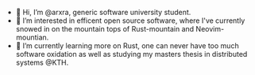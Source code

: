 - 👋 Hi, I’m @arxra, generic software university student.
- 👀 I’m interested in efficent open source software, where I've currently snowed in on the mountain tops of Rust-mountain and Neovim-mountian.
- 🌱 I’m currently learning more on Rust, one can never have too much software oxidation as well as studying my masters thesis
in distributed systems @KTH.

<!---
arxra/arxra is a ✨ special ✨ repository because its `README.md` (this file) appears on your GitHub profile.
You can click the Preview link to take a look at your changes.
--->
